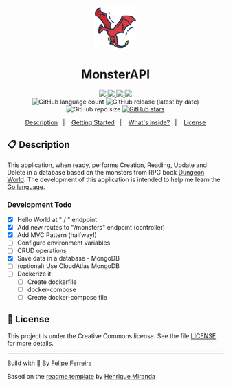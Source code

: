 <p align="center">
<a href="https://www.flaticon.com/authors/icongeek26" title="Icongeek26"><img alt="Dragon Icon Made by" src="./assets/icon.png" width="100"/></a> 
</p>
<h1 align="center">
  MonsterAPI
</h1>

<!-- Badges -->
<p align="center">
  <!-- if your  -->
  <a href="https://github.com/felipefbs/MonsterAPI/graphs/commit-activity" alt="Maintenance">
    <img src="https://img.shields.io/badge/Maintained%3F-yes-blue.svg" />
  </a>


  <!-- License -->
  <a href="./LICENSE" alt="License: Creative Commons">
    <img src="https://img.shields.io/badge/License-CC0%201.0-lightgrey.svg" />
  </a>

  <!-- codefactor -->
  <a href="https://www.codefactor.io/repository/github/felipefbs/MonsterAPI" alt="CodeFactor">
    <img src="https://www.codefactor.io/repository/github/felipefbs/MonsterAPI/badge" />
  </a>

  <a href="https://goreportcard.com/badge/github.com/felipefbs/MonsterAPI" alt="GoReportCard">
    <img src="https://goreportcard.com/badge/github.com/felipefbs/MonsterAPI" />
  </a>
  
  
  <br/>

  <img alt="GitHub language count" src="https://img.shields.io/github/languages/count/felipefbs/MonsterAPI?color=blue">

  <!-- version -->
  <img alt="GitHub release (latest by date)" src="https://img.shields.io/github/v/release/felipefbs/MonsterAPI">

  <!-- GitHub repo size -->
  <img alt="GitHub repo size" src="https://img.shields.io/github/repo-size/felipefbs/MonsterAPI">

  <!-- Social -->  
  <a href="https://github.com/felipefbs/MonsterAPI/stargazers">
    <img alt="GitHub stars" src="https://img.shields.io/github/stars/felipefbs/MonsterAPI?style=social">
  </a>

  <!-- more badges here -> https://gist.github.com/tterb/982ae14a9307b80117dbf49f624ce0e8 -->
</p>

<!-- summary -->
<p align="center">
  <a href="#clipboard-description">Description</a>&nbsp;&nbsp;&nbsp;|&nbsp;&nbsp;&nbsp;
  <a href="#rocket-getting-started">Getting Started</a>&nbsp;&nbsp;&nbsp;|&nbsp;&nbsp;&nbsp;
  <a href="#-whats-inside">What's inside?</a>&nbsp;&nbsp;&nbsp;|&nbsp;&nbsp;&nbsp;
  <a href="#memo-license">License</a>
</p>


## :clipboard: Description

This application, when ready, performs Creation, Reading, Update and Delete in a database based on the monsters from RPG book [Dungeon World](https://dungeon-world.com/). The development of this application is intended to help me learn the [Go language](https://golang.org/).

### Development Todo

- [X]  Hello World at " / " endpoint
- [X]  Add new routes to "/monsters" endpoint (controller)
- [X]  Add MVC Pattern (halfway!)
- [ ]  Configure environment variables
- [ ]  CRUD operations
- [X]  Save data in a database - MongoDB
  - [ ]  (optional) Use CloudAtlas MongoDB
- [ ]  Dockerize it
    - [ ]  Create dockerfile
    - [ ]  docker-compose
    - [ ]  Create docker-compose file

## :memo: License

This project is under the Creative Commons license. See the file [LICENSE](LICENSE) for more details.

---

Build with :purple_heart: By [Felipe Ferreira](https://github.com/felipefbs)

Based on the [readme template](https://gist.github.com/henry-ns/a00234378353d9ca43e1bfe043202192) by [Henrique Miranda](http://thehenry.dev/)